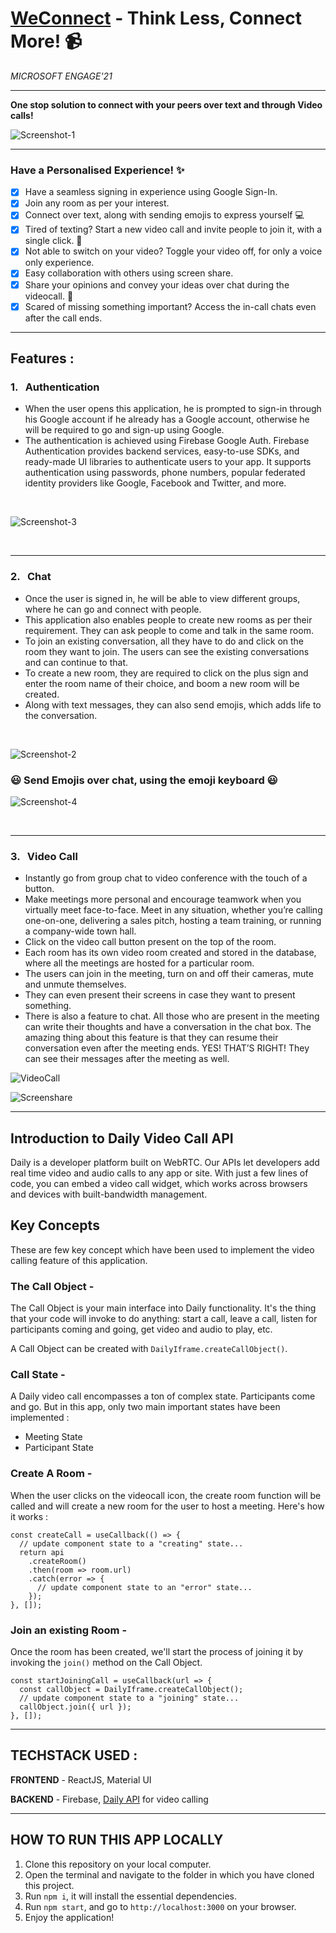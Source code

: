 # [WeConnect](https://weeconnect.netlify.app/) - Think Less, Connect More! :video_camera:
_MICROSOFT ENGAGE'21_

-------------------------------------------------------------------------------------------------------------------------------------------------------------------

<b> One stop solution to connect with your peers over text and through Video calls! </b>

![Screenshot-1](src/images/Screenshot-1.png "Homepage")

-------------------------------------------------------------------------------------------------------------------------------------------------------------------

### Have a Personalised Experience!  :sparkles:
- [x] Have a seamless signing in experience using Google Sign-In.
- [x] Join any room as per your interest.
- [x] Connect over text, along with sending emojis to express yourself :computer:
- [x] Tired of texting? Start a new video call and invite people to join it, with a single click. :couple:
- [x] Not able to switch on your video? Toggle your video off, for only a voice only experience.  
- [x] Easy collaboration with others using screen share. 
- [x] Share your opinions and convey your ideas over chat during the videocall. :calling:
- [x] Scared of missing something important? Access the in-call chats even after the call ends.

---------------------------------------------------------------------------------------------------------------------------------------------------------------------

## Features : 
### 1. &nbsp; Authentication

- When the user opens this application, he is prompted to sign-in through his Google account if he already has a Google account, otherwise he will be required to go and sign-up using Google. 
- The authentication is achieved using Firebase Google Auth. Firebase Authentication provides backend services, easy-to-use SDKs, and ready-made UI libraries to authenticate users to your app. It supports authentication using passwords, phone numbers, popular federated identity providers like Google, Facebook and Twitter, and more.
<br/>

![Screenshot-3](src/images/Screenshot-3.jpg "Authentication")

<br/>

----------------------------------------------------------------------------------------------------------------------------------------------------------------------

### 2. &nbsp; Chat
- Once the user is signed in, he will be able to view different groups, where he can go and connect with people.
- This application also enables people to create new rooms as per their requirement. They can ask people to come and talk in the same room. 
- To join an existing conversation, all they have to do and click on the room they want to join. The users can see the existing conversations and can continue to that.
- To create a new room, they are required to click on the plus sign and enter the room name of their choice, and boom a new room will be created.
- Along with text messages, they can also send emojis, which adds life to the conversation.
<br/>

![Screenshot-2](src/images/Screenshot-2.png "Chat")

###  :smiley: Send Emojis over chat, using the emoji keyboard :smiley:

![Screenshot-4](src/images/Screenshot-4.png "Emoji")

<br/>

-------------------------------------------------------------------------------------------------------------------------------------------------------------------

### 3. &nbsp; Video Call
- Instantly go from group chat to video conference with the touch of a button.
- Make meetings more personal and encourage teamwork when you virtually meet face-to-face. Meet in any situation, whether you’re calling one-on-one, delivering a sales pitch, hosting a team training, or running a company-wide town hall.
- Click on the video call button present on the top of the room.
- Each room has its own video room created and stored in the database, where all the meetings are hosted for a particular room.
- The users can join in the meeting, turn on and off their cameras, mute and unmute themselves.
- They can even present their screens in case they want to present something.
- There is also a feature to chat. All those who are present in the meeting can write their thoughts and have a conversation in the chat box. The amazing thing about this feature is that they can resume their conversation even after the meeting ends. YES! THAT’S RIGHT! They can see their messages after the meeting as well.

![VideoCall](src/images/VideoCall.jpeg "VideoCall")

![Screenshare](src/images/Screenshare.png "Screenshare")


-------------------------------------------------------------------------------------------------------------------------------------------------------------------

## Introduction to Daily Video Call API

Daily is a developer platform built on WebRTC. Our APIs let developers add real time video and audio calls to any app or site. With just a few lines of code, you can embed a video call widget, which works across browsers and devices with built-bandwidth management.

## Key Concepts 

These are few key concept which have been used to implement the video calling feature of this application.

### The Call Object - 
The Call Object is your main interface into Daily functionality. It's the thing that your code will invoke to do anything: start a call, leave a call, listen for participants coming and going, get video and audio to play, etc.

A Call Object can be created with ```DailyIframe.createCallObject()```.

### Call State -
A Daily video call encompasses a ton of complex state. Participants come and go. But in this app, only two main important states have been implemented :
- Meeting State
- Participant State

### Create A Room -

When the user clicks on the videocall icon, the create room function will be called and will create a new room for the user to host a meeting. Here's how it works :

    const createCall = useCallback(() => {
      // update component state to a "creating" state...
      return api
        .createRoom()
        .then(room => room.url)
        .catch(error => {
          // update component state to an "error" state...
        });
    }, []);
    
### Join an existing Room -

Once the room has been created, we'll start the process of joining it by invoking the ```join()``` method on the Call Object.

    const startJoiningCall = useCallback(url => {
      const callObject = DailyIframe.createCallObject();
      // update component state to a "joining" state...
      callObject.join({ url });
    }, []);
    

-------------------------------------------------------------------------------------------------------------------------------------------------------------------

## TECHSTACK USED :

**FRONTEND** - ReactJS, Material UI

**BACKEND** - Firebase, [Daily API](https://www.daily.co/) for video calling 

-------------------------------------------------------------------------------------------------------------------------------------------------------------------

## HOW TO RUN THIS APP LOCALLY

1. Clone this repository on your local computer.
2. Open the terminal and navigate to the folder in which you have cloned this project.
3. Run ```npm i```, it will install the essential dependencies.
4. Run ```npm start```, and go to ```http://localhost:3000``` on your browser.
5. Enjoy the application! 
